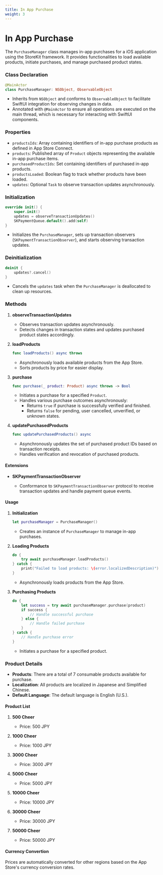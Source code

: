 ```yaml
---
title: In App Purchase
weight: 3
---
```


# In App Purchase


The `PurchaseManager` class manages in-app purchases for a iOS application using the StoreKit framework. It provides functionalities to load available products, initiate purchases, and manage purchased product states.

### Class Declaration

```swift
@MainActor
class PurchaseManager: NSObject, ObservableObject
```

- Inherits from `NSObject` and conforms to `ObservableObject` to facilitate SwiftUI integration for observing changes in data.
- Annotated with `@MainActor` to ensure all operations are executed on the main thread, which is necessary for interacting with SwiftUI components.

### Properties

- `productsIds`: Array containing identifiers of in-app purchase products as defined in App Store Connect.
- `products`: Published array of `Product` objects representing the available in-app purchase items.
- `purchasedProductIds`: Set containing identifiers of purchased in-app products.
- `productsLoaded`: Boolean flag to track whether products have been loaded.
- `updates`: Optional `Task` to observe transaction updates asynchronously.

### Initialization

```swift
override init() {
    super.init()
    updates = observeTransactionUpdates()
    SKPaymentQueue.default().add(self)
}
```

- Initializes the `PurchaseManager`, sets up transaction observers (`SKPaymentTransactionObserver`), and starts observing transaction updates.

### Deinitialization

```swift
deinit {
    updates?.cancel()
}
```

- Cancels the `updates` task when the `PurchaseManager` is deallocated to clean up resources.

### Methods

1. **observeTransactionUpdates**
   - Observes transaction updates asynchronously.
   - Detects changes in transaction states and updates purchased product states accordingly.

2. **loadProducts**

   ```swift
   func loadProducts() async throws
   ```

   - Asynchronously loads available products from the App Store.
   - Sorts products by price for easier display.

3. **purchase**

   ```swift
   func purchase(_ product: Product) async throws -> Bool
   ```

   - Initiates a purchase for a specified `Product`.
   - Handles various purchase outcomes asynchronously:
     - Returns `true` if purchase is successfully verified and finished.
     - Returns `false` for pending, user cancelled, unverified, or unknown states.

4. **updatePurchasedProducts**

   ```swift
   func updatePurchasedProducts() async
   ```

   - Asynchronously updates the set of purchased product IDs based on transaction receipts.
   - Handles verification and revocation of purchased products.

#### Extensions

- **SKPaymentTransactionObserver**

  - Conformance to `SKPaymentTransactionObserver` protocol to receive transaction updates and handle payment queue events.

#### Usage

1. **Initialization**

   ```swift
   let purchaseManager = PurchaseManager()
   ```

   - Creates an instance of `PurchaseManager` to manage in-app purchases.

2. **Loading Products**

   ```swift
   do {
       try await purchaseManager.loadProducts()
   } catch {
       print("Failed to load products: \(error.localizedDescription)")
   }
   ```

   - Asynchronously loads products from the App Store.

3. **Purchasing Products**

   ```swift
   do {
       let success = try await purchaseManager.purchase(product)
       if success {
           // Handle successful purchase
       } else {
           // Handle failed purchase
       }
   } catch {
       // Handle purchase error
   }
   ```

   - Initiates a purchase for a specified product.


### Product Details

- **Products**: There are a total of 7 consumable products available for purchase.
- **Localization**: All products are localized in Japanese and Simplified Chinese.
- **Default Language**: The default language is English (U.S.).

#### Product List

1. **500 Cheer**
    - Price: 500 JPY

2. **1000 Cheer**
    - Price: 1000 JPY

3. **3000 Cheer**
    - Price: 3000 JPY

4. **5000 Cheer**
    - Price: 5000 JPY

5. **10000 Cheer**
    - Price: 10000 JPY

6. **30000 Cheer**
    - Price: 30000 JPY

7. **50000 Cheer**
    - Price: 50000 JPY


#### Currency Convertion

Prices are automatically converted for other regions based on the App Store's currency conversion rates.
